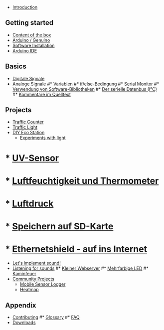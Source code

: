 * [Introduction](README.md)

## Getting started
* [Content of the box](getting_started/box_content.md)
* [Arduino / Genuino](getting_started/arduino_board.md)
* [Software Installation](getting_started/software_installation.md)
* [Arduino IDE](getting_started/arduino_ide.md)

## Basics
* [Digitale Signale](basics/digital_signals.md)
* [Analoge Signale](basics/analog_signals.md)
#* [Variablen](basics/variables.md)
#* [if/else-Bedingung](basics/if_else.md)
#* [Serial Monitor](basics/serial_monitor.md)
#* [Verwendung von Software-Bibliotheken](basics/libraries.md)
#* [Der serielle Datenbus (I²C)](basics/i2c.md)
#* [Kommentare im Quelltext](basics/comments.md)

## Projects
* [Traffic Counter](projects/traffic_counter.md)
* [Traffic Light](projects/traffic_light.md)
* [DIY Eco Station](projects/eco_station/README.md)
    * [Experiments with light](projects/eco_station/experiments_with_light.md)
#    * [UV-Sensor]()
#    * [Luftfeuchtigkeit und Thermometer]()
#    * [Luftdruck]()
#    * [Speichern auf SD-Karte]()
#    * [Ethernetshield - auf ins Internet]()
* [Let's implement sound!](projects/implement_sound.md)
* [Listening for sounds](projects/listening_for_sounds.md)
#* [Kleiner Webserver]()
#* [Mehrfarbige LED]()
#* [Kaminfeuer]()
* [Community Projects](community_projects/README.md)
    * [Mobile Sensor Logger](community_projects/Tutorial_ArduinoWeatherStation.md)
    * [Heatmap](community_projects/Tutorial_HeatmapCampusDiepenbeek.md)

## Appendix
* [Contributing](contributing.md)
#* [Glossary](GLOSSARY.md)
#* [FAQ](faq.md)
* [Downloads](downloads.md)
